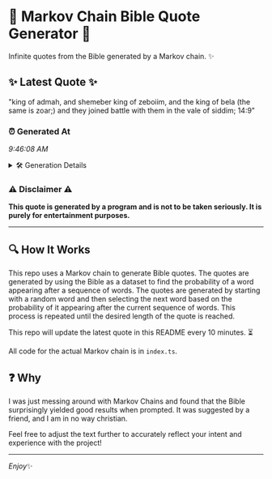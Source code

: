 # 📖 Markov Chain Bible Quote Generator 📖

Infinite quotes from the Bible generated by a Markov chain. ✨

## ✨ Latest Quote ✨
"king of admah, and shemeber king of zeboiim, and the king of bela (the same is zoar;) and they joined battle with them in the vale of siddim; 14:9"

### ⏰ Generated At
*9:46:08 AM*

<details>
    <summary>🛠️ Generation Details</summary>
    <p>
        <strong>🌱 Seed:</strong> king<br>
        <strong>🔄 Iterations:</strong> 28<br>
        <strong>📜 Context History:</strong><br>[ king ]: of<br>[ king, of ]: admah,<br>[ king, of, admah, ]: and<br>[ king, of, admah,, and ]: shemeber<br>[ king, of, admah,, and, shemeber ]: king<br>[ king, of, admah,, and, shemeber, king ]: of<br>[ of, admah,, and, shemeber, king, of ]: zeboiim,<br>[ admah,, and, shemeber, king, of, zeboiim, ]: and<br>[ and, shemeber, king, of, zeboiim,, and ]: the<br>[ shemeber, king, of, zeboiim,, and, the ]: king<br>[ king, of, zeboiim,, and, the, king ]: of<br>[ of, zeboiim,, and, the, king, of ]: bela<br>[ zeboiim,, and, the, king, of, bela ]: (the<br>[ and, the, king, of, bela, (the ]: same<br>[ the, king, of, bela, (the, same ]: is<br>[ king, of, bela, (the, same, is ]: zoar;)<br>[ of, bela, (the, same, is, zoar;) ]: and<br>[ bela, (the, same, is, zoar;), and ]: they<br>[ (the, same, is, zoar;), and, they ]: joined<br>[ same, is, zoar;), and, they, joined ]: battle<br>[ is, zoar;), and, they, joined, battle ]: with<br>[ zoar;), and, they, joined, battle, with ]: them<br>[ and, they, joined, battle, with, them ]: in<br>[ they, joined, battle, with, them, in ]: the<br>[ joined, battle, with, them, in, the ]: vale<br>[ battle, with, them, in, the, vale ]: of<br>[ with, them, in, the, vale, of ]: siddim;<br>[ them, in, the, vale, of, siddim; ]: 14:9<br>
    </p>
</details>

### ⚠️ Disclaimer ⚠️
**This quote is generated by a program and is not to be taken seriously. It is purely for entertainment purposes.**

---

## 🔍 How It Works

This repo uses a Markov chain to generate Bible quotes. The quotes are generated by using the Bible as a dataset to find the probability of a word appearing after a sequence of words. The quotes are generated by starting with a random word and then selecting the next word based on the probability of it appearing after the current sequence of words. This process is repeated until the desired length of the quote is reached.

This repo will update the latest quote in this README every 10 minutes. ⏳

All code for the actual Markov chain is in `index.ts`.

## ❓ Why

I was just messing around with Markov Chains and found that the Bible surprisingly yielded good results when prompted. 
It was suggested by a friend, and I am in no way christian.

Feel free to adjust the text further to accurately reflect your intent and experience with the project!

---

*Enjoy*✨
